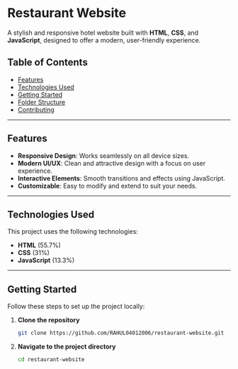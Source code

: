 # Restaurant Website

A stylish and responsive hotel website built with **HTML**, **CSS**, and **JavaScript**, designed to offer a modern, user-friendly experience.

## Table of Contents
- [Features](#features)
- [Technologies Used](#technologies-used)
- [Getting Started](#getting-started)
- [Folder Structure](#folder-structure)
- [Contributing](#contributing)


---

## Features
- **Responsive Design**: Works seamlessly on all device sizes.
- **Modern UI/UX**: Clean and attractive design with a focus on user experience.
- **Interactive Elements**: Smooth transitions and effects using JavaScript.
- **Customizable**: Easy to modify and extend to suit your needs.

---

## Technologies Used
This project uses the following technologies:
- **HTML** (55.7%)
- **CSS** (31%)
- **JavaScript** (13.3%)

---

## Getting Started

Follow these steps to set up the project locally:

1. **Clone the repository**
   ```bash
   git clone https://github.com/RAHUL04012006/restaurant-website.git
2. **Navigate to the project directory**
   ```bash
   cd restaurant-website
   

